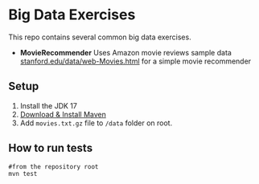 # Big Data Exercises

This repo contains several common big data exercises.

* **MovieRecommender** Uses Amazon movie reviews sample data   [stanford.edu/data/web-Movies.html](http://snap.stanford.edu/data/web-Movies.html) for a simple movie recommender

    
 
 
## Setup

1. Install the  JDK 17
2. [Download & Install Maven](http://maven.apache.org/download.cgi)
3. Add `movies.txt.gz` file to `/data` folder on root. 
   
 
## How to run tests

    #from the repository root
    mvn test
 
